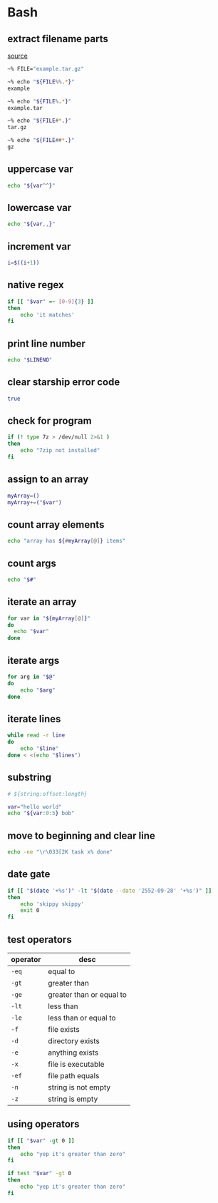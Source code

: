 # Bash

## extract filename parts

[source](https://stackoverflow.com/a/965069)

```bash
~% FILE="example.tar.gz"

~% echo "${FILE%%.*}"
example

~% echo "${FILE%.*}"
example.tar

~% echo "${FILE#*.}"
tar.gz

~% echo "${FILE##*.}"
gz
```

## uppercase var
```bash
echo "${var^^}"
```

## lowercase var
```bash
echo "${var,,}"
```

## increment var
```bash
i=$((i+1))
```

## native regex
```bash
if [[ "$var" =~ [0-9]{3} ]]
then
    echo 'it matches'
fi
```

## print line number
```bash
echo "$LINENO"
```

## clear starship error code
```bash
true
```

## check for program
```bash
if (! type 7z > /dev/null 2>&1 )
then
    echo "7zip not installed"
fi
```

## assign to an array
```bash
myArray=() 
myArray+=("$var")
```

## count array elements
```bash
echo "array has ${#myArray[@]} items"
```

## count args
```bash
echo "$#"
```

## iterate an array
```bash
for var in "${myArray[@]}"
do
  echo "$var"
done
```

## iterate args
```bash
for arg in "$@"
do
    echo "$arg"
done
```

## iterate lines
```bash
while read -r line
do
    echo "$line"
done < <(echo "$lines")
```

## substring
```bash
# ${string:offset:length}

var="hello world"
echo "${var:0:5} bob"
```

## move to beginning and clear line
```bash
echo -ne "\r\033[2K task x% done"
```

## date gate
```bash
if [[ "$(date '+%s')" -lt "$(date --date '2552-09-28' '+%s')" ]]
then
	echo 'skippy skippy'
	exit 0
fi
```

## test operators

operator|desc
---|---
`-eq`| equal to
`-gt`| greater than
`-ge`| greater than or equal to
`-lt`| less than
`-le`| less than or equal to
`-f`|file exists
`-d`|directory exists
`-e`|anything exists
`-x`|file is executable
`-ef`|file path equals
`-n`|string is not empty
`-z`|string is empty

## using operators
```bash
if [[ "$var" -gt 0 ]]
then
    echo "yep it's greater than zero"
fi

if test "$var" -gt 0
then
    echo "yep it's greater than zero"
fi
```
